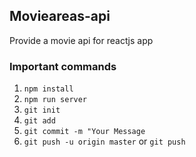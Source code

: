 ## Movieareas-api

Provide a movie api for reactjs app
### Important commands

1. `npm install`
2. `npm run server`
3. `git init`
4. `git add`
5. `git commit -m "Your Message `
6. `git push -u origin master` 
    or `git push`